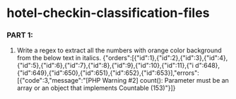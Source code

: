# hotel-checkin-classification-files

### PART 1:

  1. Write a regex to extract all the numbers with orange color background from
  the below text in italics.
  {"orders":[{"id":1},{"id":2},{"id":3},{"id":4},{"id":5},{"id":6},{"id":7},{"id":8},{"id":9},{"id":10},{"id":11},{"i
  d":648},{"id":649},{"id":650},{"id":651},{"id":652},{"id":653}],"errors":[{"code":3,"message":"[PHP
  Warning #2] count(): Parameter must be an array or an object that implements Countable
  (153)"}]}
